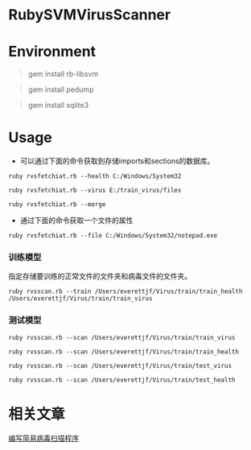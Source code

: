 RubySVMVirusScanner
===================

# Environment

> gem install rb-libsvm

> gem install pedump

> gem install sqlite3


# Usage
- 可以通过下面的命令获取到存储imports和sections的数据库。

```
ruby rvsfetchiat.rb --health C:/Windows/System32
```
```
ruby rvsfetchiat.rb --virus E:/train_virus/files
```
```
ruby rvsfetchiat.rb --merge
```

- 通过下面的命令获取一个文件的属性

```
ruby rvsfetchiat.rb --file C:/Windows/System32/notepad.exe
```

### 训练模型
指定存储要训练的正常文件的文件夹和病毒文件的文件夹。

```
ruby rvsscan.rb --train /Users/everettjf/Virus/train/train_health /Users/everettjf/Virus/train/train_virus
```

### 测试模型

```
ruby rvsscan.rb --scan /Users/everettjf/Virus/train/train_virus
```
```
ruby rvsscan.rb --scan /Users/everettjf/Virus/train/train_health
```
```
ruby rvsscan.rb --scan /Users/everettjf/Virus/train/test_virus
```
```
ruby rvsscan.rb --scan /Users/everettjf/Virus/train/test_health
```

# 相关文章
[编写简易病毒扫描程序](http://everettjf.github.io/security/2014/12/07/How-To-Write-A-Simple-Virus-Scanner/)
